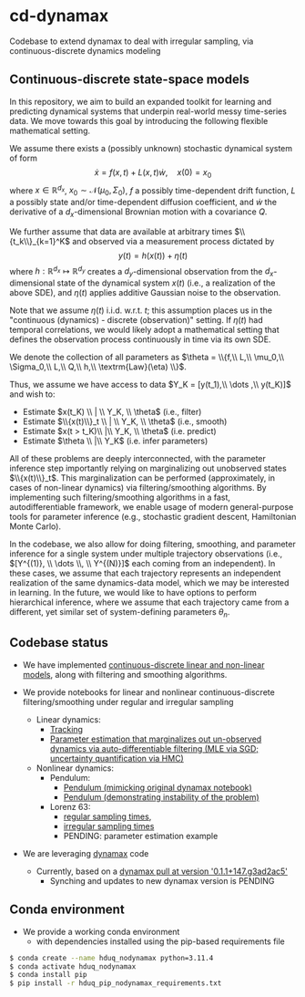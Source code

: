 # cd-dynamax

Codebase to extend dynamax to deal with irregular sampling, via continuous-discrete dynamics modeling

## Continuous-discrete state-space models

In this repository, we aim to build an expanded toolkit for learning and predicting dynamical systems that underpin real-world messy time-series data.
We move towards this goal by introducing the following flexible mathematical setting.

We assume there exists a (possibly unknown) stochastic dynamical system of form
$$\dot{x} = f(x,t) + L(x,t) \dot{w}, \quad x(0)=x_0$$
where $x \in \mathbb{R}^{d_x}$, $x_0 \sim \mathcal{N}(\mu_0, \Sigma_0)$, $f$ a possibly time-dependent drift function, $L$ a possibly state and/or time-dependent diffusion coefficient, and $\dot{w}$ the derivative of a $d_x$-dimensional Brownian motion with a covariance $Q$.

We further assume that data are available at arbitrary times $\\{t_k\\}_{k=1}^K$ and observed via a measurement process dictated by
$$y(t) = h\big(x(t)\big) + \eta(t)$$
where $h: \mathbb{R}^{d_x} \mapsto \mathbb{R}^{d_y}$ creates a $d_y$-dimensional observation from the $d_x$-dimensional state of the dynamical system $x(t)$ (i.e., a realization of the above SDE), and $\eta(t)$ applies additive Gaussian noise to the observation.

Note that we assume $\eta(t)$ i.i.d. w.r.t. $t$; this assumption places us in the "continuous (dynamics) - discrete (observation)" setting.
If $\eta(t)$ had temporal correlations, we would likely adopt a mathematical setting that defines the observation process continuously in time via its own SDE.

We denote the collection of all parameters as $\theta = \\{f,\\  L,\\  \mu_0,\\  \Sigma_0,\\  L,\\  Q,\\  h,\\  \textrm{Law}(\eta) \\}$.

Thus, we assume we have access to data $Y_K = [y(t_1),\\ \dots ,\\ y(t_K)]$ and wish to:
- Estimate $x(t_K) \\ | \\ Y_K, \\ \theta$ (i.e., filter)
- Estimate $\\{x(t)\\}_t \\ | \\ Y_K, \\ \theta$ (i.e., smooth)
- Estimate $x(t > t_K)\\ |\\ Y_K, \\ \theta$ (i.e. predict)
- Estimate $\theta \\ |\\ Y_K$ (i.e. infer parameters)

All of these problems are deeply interconnected, with the parameter inference step importantly relying on marginalizing out unobserved states $\\{x(t)\\}_t$.
This marginalization can be performed (approximately, in cases of non-linear dynamics) via filtering/smoothing algorithms.
By implementing such filtering/smoothing algorithms in a fast, autodifferentiable framework, we enable usage of modern general-purpose tools for parameter inference (e.g., stochastic gradient descent, Hamiltonian Monte Carlo).

In the codebase, we also allow for doing filtering, smoothing, and parameter inference for a single system under multiple trajectory observations (i.e., $[Y^{(1)}, \\ \dots \\, \\ Y^{(N)}]$ each coming from an independent). In these cases, we assume that each trajectory represents an independent realization of the same dynamics-data model, which we may be interested in learning. In the future, we would like to have options to perform hierarchical inference, where we assume that each trajectory came from a different, yet similar set of system-defining parameters $\theta_n$.

## Codebase status

- We have implemented [continuous-discrete linear and non-linear models](./src/README.md), along with filtering and smoothing algorithms.

- We provide notebooks for linear and nonlinear continuous-discrete filtering/smoothing under regular and irregular sampling
    - Linear dynamics:
        - [Tracking](./src/notebooks/linear/cdlgssm_tracking.ipynb)
        - [Parameter estimation that marginalizes out un-observed dynamics via auto-differentiable filtering (MLE via SGD; uncertainty quantification via HMC)](./src/notebooks/non_linear/cdnlgssm_hmc.ipynb)
    - Nonlinear dynamics:
        - Pendulum:
            - [Pendulum (mimicking original dynamax notebook)](./src/notebooks/non_linear/cd_ekf_ukf_pendulum.ipynb)
            - [Pendulum (demonstrating instability of the problem)](./src/notebooks/non_linear/cd_ekf_ukf_pendulum.ipynb)
        - Lorenz 63:
            - [regular sampling times](./src/notebooks/non_linear/cd_ekf_ukf_enkf_Lorenz63.ipynb),
            - [irregular sampling times](./src/notebooks/non_linear/cd_ekf_ukf_enkf_Lorenz63_irregular_times.ipynb)
            - PENDING: parameter estimation example

- We are leveraging [dynamax](https://github.com/probml/dynamax) code
    - Currently, based on a [dynamax pull at version '0.1.1+147.g3ad2ac5'](./dynamax)
        - Synching and updates to new dynamax version is PENDING

## Conda environment

- We provide a working conda environment
    - with dependencies installed using the pip-based requirements file

```bash
$ conda create --name hduq_nodynamax python=3.11.4
$ conda activate hduq_nodynamax
$ conda install pip
$ pip install -r hduq_pip_nodynamax_requirements.txt
```
